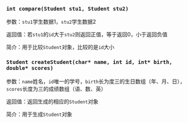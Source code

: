 ### `int compare(Student stu1, Student stu2)`

参数：`stu1`学生数据1，`stu2`学生数据2

返回值：若`stu1`的`id`大于`stu2`则返回正值，等于返回0，小于返回负值

简介：用于比较`Student`对象，比较的是`id`大小

### `Student createStudent(char* name, int id, int* birth, double* scores)`

参数：`name`姓名，`id`唯一的学号，`birth`长为度三的生日数组（年、月、日），`scores`长度为三的成绩数组（语、数、英）

返回值：返回生成的相应的`Student`对象

简介：用于生成`Student`对象